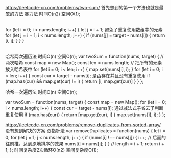 https://leetcode-cn.com/problems/two-sum/
首先想到的第一个方法也就是最笨的方法
暴力法
时间O(n2) 空间O(1);
##
for (let i = 0; i < nums.length; i++) {
  let j = i + 1;
  避免了重复使用数组中的元素
  for (let j = i + 1; i < nums.length; j++) {
    if (nums[j] = target - nums[i]) {
      return [i, j];
    }
  }
}
##

哈希两次遍历法
时间O(n) 空间O(n);
var twoSum = function(nums, target) {
    // 两次哈希
    const map = new Map();
    const len = nums.length;
    // 把所有的元素放入哈希表中
    for (let i = 0; i < len; i++) {
        map.set(nums[i], i);
    }
    for (let i = 0; i < len; i++) {
        const cur = target - nums[i];
        是否存在并且没有重复使用
        if (map.has(cur) && map.get(cur) != i) {
            return [i, map.get(cur)]
        }
    }
};

哈希一次遍历法
时间O(n) 空间O(n);

var twoSum = function(nums, target) {
    const map = new Map();
    for (let i = 0; i < nums.length; i++) {
        const cur = target - nums[i];
        通过减法式子省去了判断重复使用
        if (map.has(cur)) {
            return [map.get(cur), i]
        }
        map.set(nums[i], i);
    }
};

https://leetcode-cn.com/problems/remove-duplicates-from-sorted-array/
没有想到解决的方案
双指针法
var removeDuplicates = function(nums) {
    let i = 0;
    for (let j = 1; j < nums.length; j++) {
        if (nums[i] !== nums[j]) {
            i++;
            // 后面的往前推，达到原地排序的效果
            nums[i] = nums[j];
        }
    }
    // length = i + 1;
    return i + 1;
};
时间复杂度2次循环O(n2) 空间复杂度O(1);
